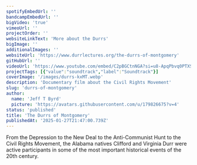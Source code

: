 ```yaml
---
spotifyEmbedUrl: ''
bandcampEmbedUrl: ''
bigVideo: 'true'
vimeoUrl: ''
projectOrder: ''
websiteLinkText: 'More about the Durrs'
bigImage: ''
additionalImages: ''
websiteUrl: 'https://www.durrlectures.org/the-durrs-of-montgomery'
gitHubUrl: ''
videoUrl: 'https://www.youtube.com/embed/C2pBGCtnNGA?si=u8-ApqPbvq0PTXSN'
projectTags: [{"value":"soundtrack","label":"Soundtrack"}]
coverImage: '/images/durrs-kxMT.webp'
description: 'Documentary film about the Civil Rights Movement'
slug: 'durrs-of-montgomery'
author:
  name: 'Jeff T Byrd'
  picture: 'https://avatars.githubusercontent.com/u/179826675?v=4'
status: 'published'
title: 'The Durrs of Montgomery'
publishedAt: '2025-01-27T21:47:00.739Z'
---
```


From the Depression to the New Deal to the Anti-Communist Hunt to the Civil Rights Movement, the Alabama natives Clifford and Virginia Durr were active participants in some of the most important historical events of the 20th century.